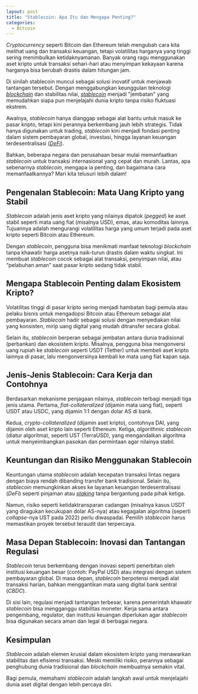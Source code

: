 ```yaml
---
layout: post
title: "Stablecoin: Apa Itu dan Mengapa Penting?"
categories:
  - Bitcoin
---
```


*Cryptocurrency* seperti Bitcoin dan Ethereum telah mengubah cara kita melihat uang dan transaksi keuangan, tetapi volatilitas harganya yang tinggi sering menimbulkan ketidaknyamanan. Banyak orang ragu menggunakan aset kripto untuk transaksi sehari-hari atau menyimpan kekayaan karena harganya bisa berubah drastis dalam hitungan jam.

Di sinilah stablecoin muncul sebagai solusi inovatif untuk menjawab tantangan tersebut. Dengan menggabungkan keunggulan teknologi [*blockchain*](https://rojocrypto.com/blockchain) dan stabilitas nilai, [*stablecoin*](https://rojocrypto.com/stablecoin/) menjadi "jembatan" yang memudahkan siapa pun menjelajahi dunia kripto tanpa risiko fluktuasi ekstrem.

Awalnya, *stablecoin* hanya dianggap sebagai alat bantu untuk masuk ke pasar kripto, tetapi kini perannya berkembang jauh lebih strategis. Tidak hanya digunakan untuk trading, *stablecoin* kini menjadi fondasi penting dalam sistem pembayaran global, investasi, hingga layanan keuangan terdesentralisasi ([_DeFi_](https://rojocrypto.com/defi)).

Bahkan, beberapa negara dan perusahaan besar mulai memanfaatkan *stablecoin* untuk transaksi internasional yang cepat dan murah. Lantas, apa sebenarnya *stablecoin*, mengapa ia penting, dan bagaimana cara memanfaatkannya? Mari kita telusuri lebih dalam!

## Pengenalan Stablecoin: Mata Uang Kripto yang Stabil

*Stablecoin* adalah jenis aset kripto yang nilainya dipatok (_pegged_) ke aset stabil seperti mata uang fiat (misalnya USD), emas, atau komoditas lainnya. Tujuannya adalah mengurangi volatilitas harga yang umum terjadi pada aset kripto seperti Bitcoin atau Ethereum.

Dengan *stablecoin*, pengguna bisa menikmati manfaat teknologi *blockchain* tanpa khawatir harga asetnya naik-turun drastis dalam waktu singkat. Ini membuat *stablecoin* cocok sebagai alat transaksi, penyimpan nilai, atau “pelabuhan aman” saat pasar kripto sedang tidak stabil.

## Mengapa Stablecoin Penting dalam Ekosistem Kripto?

Volatilitas tinggi di pasar kripto sering menjadi hambatan bagi pemula atau pelaku bisnis untuk mengadopsi Bitcoin atau Ethereum sebagai alat pembayaran. *Stablecoin* hadir sebagai solusi dengan menyediakan nilai yang konsisten, mirip uang digital yang mudah ditransfer secara global.

Selain itu, *stablecoin* berperan sebagai jembatan antara dunia tradisional (perbankan) dan ekosistem kripto. Misalnya, pengguna bisa mengonversi uang rupiah ke *stablecoin* seperti USDT (Tether) untuk membeli aset kripto lainnya di pasar, lalu mengonversinya kembali ke mata uang fiat kapan saja.

## Jenis-Jenis Stablecoin: Cara Kerja dan Contohnya

Berdasarkan mekanisme penjagaan nilainya, *stablecoin* terbagi menjadi tiga jenis utama. Pertama, _fiat-collateralized_ (dijamin mata uang fiat), seperti USDT atau USDC, yang dijamin 1:1 dengan dolar AS di bank.

Kedua, _crypto-collateralized_ (dijamin aset kripto), contohnya DAI, yang dijamin oleh aset kripto lain seperti Ethereum. Ketiga, _algorithmic stablecoin_ (diatur algoritma), seperti UST (TerraUSD), yang mengandalkan algoritma untuk menyeimbangkan pasokan dan permintaan agar nilainya stabil.

## Keuntungan dan Risiko Menggunakan Stablecoin

Keuntungan utama *stablecoin* adalah kecepatan transaksi lintas negara dengan biaya rendah dibanding transfer bank tradisional. Selain itu, *stablecoin* memungkinkan akses ke layanan keuangan terdesentralisasi (_DeFi_) seperti pinjaman atau [*staking*](https://rojocrypto.com/staking) tanpa bergantung pada pihak ketiga.

Namun, risiko seperti ketidaktransparan cadangan (misalnya kasus USDT yang diragukan kecukupan dolar AS-nya) atau kegagalan algoritma (seperti *collapse*-nya UST pada 2022) perlu diwaspadai. Pemilih *stablecoin* harus memastikan proyek tersebut teraudit dan terpercaya.

## Masa Depan Stablecoin: Inovasi dan Tantangan Regulasi

*Stablecoin* terus berkembang dengan inovasi seperti penerbitan oleh institusi keuangan besar (contoh: PayPal USD) atau integrasi dengan sistem pembayaran global. Di masa depan, *stablecoin* berpotensi menjadi alat transaksi harian, bahkan menggantikan mata uang digital bank sentral (_CBDC_).

Di sisi lain, regulasi menjadi tantangan terbesar, karena pemerintah khawatir *stablecoin* bisa mengganggu stabilitas moneter. Kerja sama antara pengembang, regulator, dan institusi keuangan diperlukan agar *stablecoin* bisa digunakan secara aman dan legal di berbagai negara.

## Kesimpulan

*Stablecoin* adalah elemen krusial dalam ekosistem kripto yang menawarkan stabilitas dan efisiensi transaksi. Meski memiliki risiko, perannya sebagai penghubung dunia tradisional dan *blockchain* membuatnya semakin vital.

Bagi pemula, memahami *stablecoin* adalah langkah awal untuk menjelajahi dunia aset digital dengan lebih percaya diri.